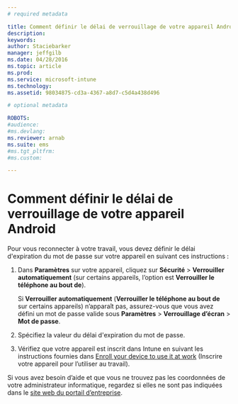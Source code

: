 ```yaml
---
# required metadata

title: Comment définir le délai de verrouillage de votre appareil Android | Microsoft Intune
description:
keywords:
author: Staciebarker
manager: jeffgilb
ms.date: 04/28/2016
ms.topic: article
ms.prod:
ms.service: microsoft-intune
ms.technology:
ms.assetid: 98034875-cd3a-4367-a8d7-c5d4a438d496

# optional metadata

ROBOTS:
#audience:
#ms.devlang:
ms.reviewer: arnab
ms.suite: ems
#ms.tgt_pltfrm:
#ms.custom:

---
```


# Comment définir le délai de verrouillage de votre appareil Android
Pour vous reconnecter à votre travail, vous devez définir le délai d'expiration du mot de passe sur votre appareil en suivant ces instructions :

1.  Dans **Paramètres** sur votre appareil, cliquez sur **Sécurité** &gt; **Verrouiller automatiquement** (sur certains appareils, l’option est **Verrouiller le téléphone au bout de**).

    Si **Verrouiller automatiquement** (**Verrouiller le téléphone au bout de** sur certains appareils) n’apparaît pas, assurez-vous que vous avez défini un mot de passe valide sous **Paramètres** &gt; **Verrouillage d’écran** &gt; **Mot de passe**.

2.  Spécifiez la valeur du délai d'expiration du mot de passe.

3.  Vérifiez que votre appareil est inscrit dans Intune en suivant les instructions fournies dans [Enroll your device to use it at work](http://go.microsoft.com/fwlink/?LinkId=519071) (Inscrire votre appareil pour l’utiliser au travail).

Si vous avez besoin d’aide et que vous ne trouvez pas les coordonnées de votre administrateur informatique, regardez si elles ne sont pas indiquées dans le [site web du portail d’entreprise](http://portal.manage.microsoft.com).

<!--HONumber=Jun16_HO1-->


